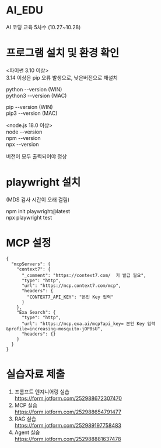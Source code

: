 # AI_EDU
AI 코딩 교육 5차수 (10.27~10.28)

# 프로그램 설치 및 환경 확인
<파이썬 3.10 이상>  
3.14 이상은 pip 오류 발생으로, 낮은버전으로 재설치   
  
python --version (WIN)  
python3 --version (MAC)  

pip --version (WIN)  
pip3 --version (MAC)  

<node.js 18.0 이상>  
node --version  
npm --version  
npx --version  

버전이 모두 출력되어야 정상

# playwright 설치
(MDS 검사 시간이 오래 걸림)

npm init playwright@latest  
npx playwright test  


# MCP 설정

```
{
  "mcpServers": {
    "context7": {
      "_comment": "https://context7.com/  키 발급 필요",
      "type": "http",
      "url": "https://mcp.context7.com/mcp",
      "headers": {
        "CONTEXT7_API_KEY": "본인 Key 입력"
      }
    },
    "Exa Search": {
      "type": "http",
      "url": "https://mcp.exa.ai/mcp?api_key= 본인 Key 입력 &profile=increasing-mosquito-jOP8sU",
      "headers": {}
    }
  }
}
```


# 실습자료 제출 
1. 프롬프트 엔지니어링 실습  
   https://form.jotform.com/252988672307470  
2. MCP 실습  
   https://form.jotform.com/252988654791477  
3. RAG 실습  
   https://form.jotform.com/252989197758483   
4. Agent 실습  
   https://form.jotform.com/252988881637478  


